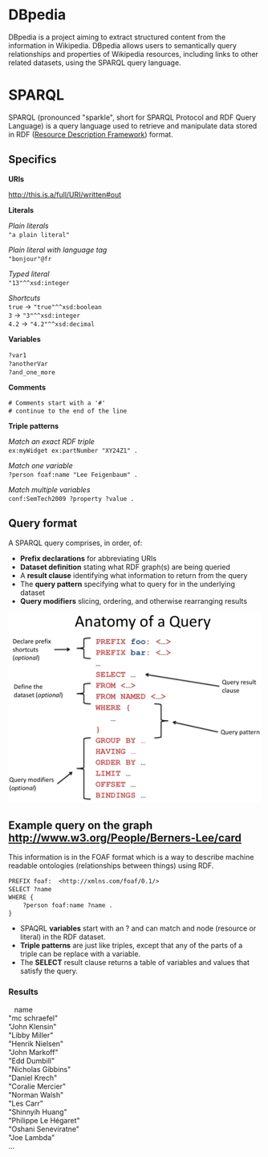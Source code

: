 # DBpedia
DBpedia is a project aiming to extract structured content from the information in Wikipedia. DBpedia allows users to semantically query relationships and properties of Wikipedia resources, including links to other related datasets, using the SPARQL query language.

# SPARQL
SPARQL (pronounced "sparkle", short for SPARQL Protocol and RDF Query Language) is a query language used to retrieve and manipulate data stored in RDF ([Resource Description Framework]( https://en.wikipedia.org/wiki/Resource_Description_Framework)) format.

## Specifics
**URIs**    
 
<http://this.is.a/full/URI/written#out>  

**Literals**

*Plain literals*  
`"a plain literal"`

*Plain literal with language tag*  
`"bonjour"@fr`

*Typed literal*  
`"13"^^xsd:integer`

*Shortcuts*  
`true` -> `"true"^^xsd:boolean`  
`3` -> `"3"^^xsd:integer`  
`4.2` -> `"4.2"^^xsd:decimal`  

**Variables**

`?var1`  
`?anotherVar`  
`?and_one_more`  

**Comments**
```
# Comments start with a '#'  
# continue to the end of the line
```

**Triple patterns**

*Match an exact RDF triple*  
`ex:myWidget ex:partNumber "XY24Z1" .`

*Match one variable*  
`?person foaf:name "Lee Feigenbaum" .`

*Match multiple variables*  
`conf:SemTech2009 ?property ?value .`

## Query format
A SPARQL query comprises, in order, of:
* **Prefix declarations** for abbreviating URIs
* **Dataset definition** stating what RDF graph(s) are being queried
* A **result clause** identifying what information to return from the query
* The **query pattern** specifying what to query for in the underlying dataset
* **Query modifiers** slicing, ordering, and otherwise rearranging results

![](anatomy_of_a_query.png)

## Example query on the graph http://www.w3.org/People/Berners-Lee/card
This information is in the FOAF format which is a way to describe machine readable ontologies (relationships between things) using RDF.

```
PREFIX foaf:  <http://xmlns.com/foaf/0.1/>
SELECT ?name
WHERE {
    ?person foaf:name ?name .
}
```

* SPAQRL **variables** start with an ? and can match and node (resource or literal) in the RDF dataset.
* **Triple patterns** are just like triples, except that any of the parts of a triple can be replace with a variable.
* The **SELECT** result clause returns a table of variables and values that satisfy the query.

### Results
&nbsp;&nbsp;&nbsp;name  
"mc schraefel"  
"John Klensin"  
"Libby Miller"  
"Henrik Nielsen"  
"John Markoff"  
"Edd Dumbill"  
"Nicholas Gibbins"  
"Daniel Krech"  
"Coralie Mercier"  
"Norman Walsh"  
"Les Carr"  
"Shinnyih Huang"  
"Philippe Le Hégaret"  
"Oshani Seneviratne"  
"Joe Lambda"  
…
